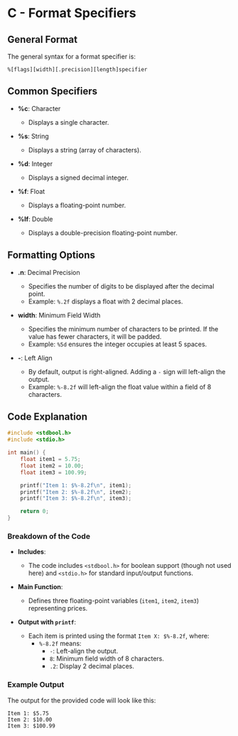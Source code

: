 # C - Format Specifiers

## General Format
The general syntax for a format specifier is:
```
%[flags][width][.precision][length]specifier
```

## Common Specifiers

- **%c**: Character
  - Displays a single character.

- **%s**: String
  - Displays a string (array of characters).

- **%d**: Integer
  - Displays a signed decimal integer.

- **%f**: Float
  - Displays a floating-point number.

- **%lf**: Double
  - Displays a double-precision floating-point number.

## Formatting Options

- **.n**: Decimal Precision
  - Specifies the number of digits to be displayed after the decimal point.
  - Example: `%.2f` displays a float with 2 decimal places.

- **width**: Minimum Field Width
  - Specifies the minimum number of characters to be printed. If the value has fewer characters, it will be padded.
  - Example: `%5d` ensures the integer occupies at least 5 spaces.

- **-**: Left Align
  - By default, output is right-aligned. Adding a `-` sign will left-align the output.
  - Example: `%-8.2f` will left-align the float value within a field of 8 characters.

## Code Explanation

```c
#include <stdbool.h>
#include <stdio.h>

int main() {
    float item1 = 5.75;
    float item2 = 10.00;
    float item3 = 100.99;

    printf("Item 1: $%-8.2f\n", item1);
    printf("Item 2: $%-8.2f\n", item2);
    printf("Item 3: $%-8.2f\n", item3);

    return 0;
}
```

### Breakdown of the Code

- **Includes**:
  - The code includes `<stdbool.h>` for boolean support (though not used here) and `<stdio.h>` for standard input/output functions.

- **Main Function**:
  - Defines three floating-point variables (`item1`, `item2`, `item3`) representing prices.

- **Output with `printf`**:
  - Each item is printed using the format `Item X: $%-8.2f`, where:
    - `%-8.2f` means:
      - `-`: Left-align the output.
      - `8`: Minimum field width of 8 characters.
      - `.2`: Display 2 decimal places.

### Example Output

The output for the provided code will look like this:

```
Item 1: $5.75   
Item 2: $10.00  
Item 3: $100.99 
```
